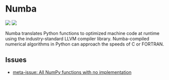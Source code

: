 
# Numba

[![](https://img.shields.io/badge/Numba-docs-blue)](https://numba.pydata.org/)
[![](https://img.shields.io/badge/Numba-repo-blue)](https://github.com/numba/numba)

Numba translates Python functions to optimized machine code at runtime using the industry-standard LLVM compiler library. Numba-compiled numerical algorithms in Python can approach the speeds of C or FORTRAN.


## Issues

- [meta-issue: All NumPy functions with no implementation](https://github.com/numba/numba/issues/4074)

